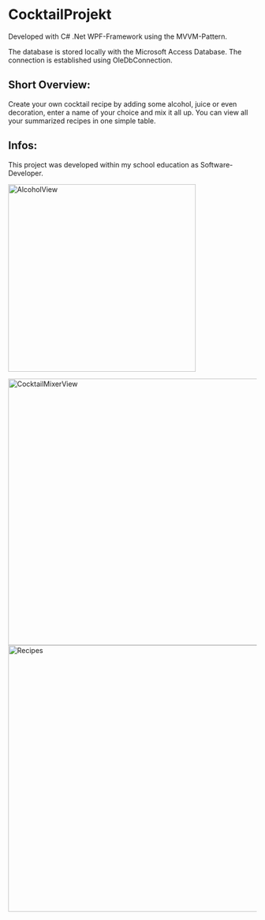 # CocktailProjekt

Developed with C# .Net WPF-Framework using the MVVM-Pattern.

The database is stored locally with the Microsoft Access Database.
The connection is established using OleDbConnection.

## Short Overview:
Create your own cocktail recipe by adding some alcohol, juice or even decoration, enter a name of your choice and mix it all up.
You can view all your summarized recipes in one simple table.

## Infos:
This project was developed within my school education as Software-Developer.

<img width="380" alt="AlcoholView" src="https://github.com/jennmei00/CocktailProjekt/assets/47886905/e2ef1174-585c-41f9-8c73-d351ceee2a19">
<p>
  <img width="540" alt="CocktailMixerView" src="https://github.com/jennmei00/CocktailProjekt/assets/47886905/3f50a9fa-6cb3-4fde-8402-ea37aba8b84f">
  <img width="540" alt="Recipes" src="https://github.com/jennmei00/CocktailProjekt/assets/47886905/9335bc89-6624-46f2-ae33-a9f7ca8829ea">
</p>
